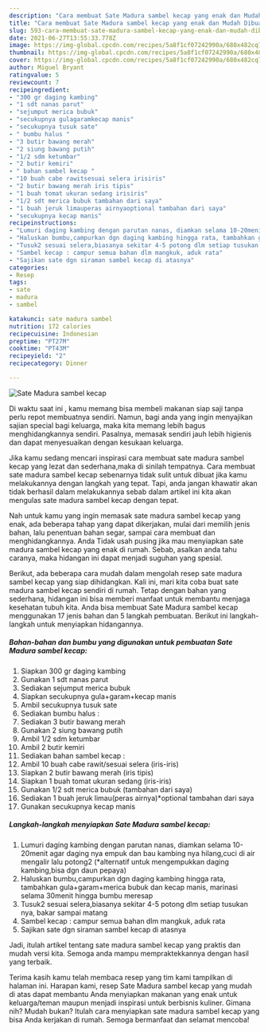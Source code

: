 ```yaml
---
description: "Cara membuat Sate Madura sambel kecap yang enak dan Mudah Dibuat"
title: "Cara membuat Sate Madura sambel kecap yang enak dan Mudah Dibuat"
slug: 593-cara-membuat-sate-madura-sambel-kecap-yang-enak-dan-mudah-dibuat
date: 2021-06-27T13:55:33.778Z
image: https://img-global.cpcdn.com/recipes/5a8f1cf07242990a/680x482cq70/sate-madura-sambel-kecap-foto-resep-utama.jpg
thumbnail: https://img-global.cpcdn.com/recipes/5a8f1cf07242990a/680x482cq70/sate-madura-sambel-kecap-foto-resep-utama.jpg
cover: https://img-global.cpcdn.com/recipes/5a8f1cf07242990a/680x482cq70/sate-madura-sambel-kecap-foto-resep-utama.jpg
author: Miguel Bryant
ratingvalue: 5
reviewcount: 7
recipeingredient:
- "300 gr daging kambing"
- "1 sdt nanas parut"
- "sejumput merica bubuk"
- "secukupnya gulagaramkecap manis"
- "secukupnya tusuk sate"
- " bumbu halus "
- "3 butir bawang merah"
- "2 siung bawang putih"
- "1/2 sdm ketumbar"
- "2 butir kemiri"
- " bahan sambel kecap "
- "10 buah cabe rawitsesuai selera irisiris"
- "2 butir bawang merah iris tipis"
- "1 buah tomat ukuran sedang irisiris"
- "1/2 sdt merica bubuk tambahan dari saya"
- "1 buah jeruk limauperas airnyaoptional tambahan dari saya"
- "secukupnya kecap manis"
recipeinstructions:
- "Lumuri daging kambing dengan parutan nanas, diamkan selama 10-20menit agar daging nya empuk dan bau kambing nya hilang,cuci di air mengalir lalu potong2 (*alternatif untuk mengempukkan daging kambing,bisa dgn daun pepaya)"
- "Haluskan bumbu,campurkan dgn daging kambing hingga rata, tambahkan gula+garam+merica bubuk dan kecap manis, marinasi selama 30menit hingga bumbu meresap"
- "Tusuk2 sesuai selera,biasanya sekitar 4-5 potong dlm setiap tusukan nya, bakar sampai matang"
- "Sambel kecap : campur semua bahan dlm mangkuk, aduk rata"
- "Sajikan sate dgn siraman sambel kecap di atasnya"
categories:
- Resep
tags:
- sate
- madura
- sambel

katakunci: sate madura sambel 
nutrition: 172 calories
recipecuisine: Indonesian
preptime: "PT27M"
cooktime: "PT43M"
recipeyield: "2"
recipecategory: Dinner

---
```



![Sate Madura sambel kecap](https://img-global.cpcdn.com/recipes/5a8f1cf07242990a/680x482cq70/sate-madura-sambel-kecap-foto-resep-utama.jpg)

Di waktu  saat ini , kamu memang bisa membeli makanan siap saji tanpa perlu repot membuatnya sendiri. Namun, bagi anda yang ingin menyajikan sajian special bagi keluarga, maka kita memang lebih bagus menghidangkannya sendiri. Pasalnya, memasak sendiri jauh lebih higienis dan dapat menyesuaikan dengan kesukaan keluarga.

Jika kamu sedang mencari inspirasi cara membuat sate madura sambel kecap yang lezat dan sederhana,maka di sinilah tempatnya. Cara membuat sate madura sambel kecap  sebenarnya tidak sulit untuk dibuat jika kamu melakukannya dengan langkah yang tepat. Tapi, anda jangan khawatir akan tidak berhasil dalam melakukannya 
sebab dalam artikel ini kita akan mengulas sate madura sambel kecap dengan tepat.  



Nah untuk kamu yang ingin memasak sate madura sambel kecap yang enak, ada beberapa tahap yang dapat dikerjakan, mulai dari memilih jenis bahan, lalu penentuan bahan segar, sampai cara membuat dan menghidangkannya. Anda Tidak usah pusing jika mau menyiapkan sate madura sambel kecap yang enak di rumah. Sebab, asalkan anda  tahu caranya, maka hidangan ini dapat menjadi suguhan yang spesial.

Berikut, ada beberapa cara mudah dalam mengolah resep sate madura sambel kecap yang siap dihidangkan. Kali ini, mari kita coba buat sate madura sambel kecap sendiri di rumah. Tetap dengan bahan yang sederhana, hidangan ini bisa memberi manfaat untuk membantu menjaga kesehatan tubuh kita. Anda bisa membuat Sate Madura sambel kecap menggunakan 17 jenis bahan dan 5 langkah pembuatan. Berikut ini langkah-langkah untuk menyiapkan hidangannya.

<!--inarticleads1-->

##### Bahan-bahan dan bumbu yang digunakan untuk pembuatan Sate Madura sambel kecap:

1. Siapkan 300 gr daging kambing
1. Gunakan 1 sdt nanas parut
1. Sediakan sejumput merica bubuk
1. Siapkan secukupnya gula+garam+kecap manis
1. Ambil secukupnya tusuk sate
1. Sediakan  bumbu halus :
1. Sediakan 3 butir bawang merah
1. Gunakan 2 siung bawang putih
1. Ambil 1/2 sdm ketumbar
1. Ambil 2 butir kemiri
1. Sediakan  bahan sambel kecap :
1. Ambil 10 buah cabe rawit/sesuai selera (iris-iris)
1. Siapkan 2 butir bawang merah (iris tipis)
1. Siapkan 1 buah tomat ukuran sedang (iris-iris)
1. Gunakan 1/2 sdt merica bubuk (tambahan dari saya)
1. Sediakan 1 buah jeruk limau(peras airnya)*optional tambahan dari saya
1. Gunakan secukupnya kecap manis




<!--inarticleads2-->

##### Langkah-langkah menyiapkan Sate Madura sambel kecap:

1. Lumuri daging kambing dengan parutan nanas, diamkan selama 10-20menit agar daging nya empuk dan bau kambing nya hilang,cuci di air mengalir lalu potong2 (*alternatif untuk mengempukkan daging kambing,bisa dgn daun pepaya)
1. Haluskan bumbu,campurkan dgn daging kambing hingga rata, tambahkan gula+garam+merica bubuk dan kecap manis, marinasi selama 30menit hingga bumbu meresap
1. Tusuk2 sesuai selera,biasanya sekitar 4-5 potong dlm setiap tusukan nya, bakar sampai matang
1. Sambel kecap : campur semua bahan dlm mangkuk, aduk rata
1. Sajikan sate dgn siraman sambel kecap di atasnya




Jadi, itulah artikel tentang  sate madura sambel kecap  yang praktis dan mudah versi kita. Semoga anda mampu mempraktekkannya dengan hasil yang terbaik. 

Terima kasih kamu telah membaca resep yang tim kami tampilkan di halaman ini. Harapan kami, resep  Sate Madura sambel kecap yang mudah di atas dapat membantu Anda menyiapkan makanan yang enak untuk keluarga/teman maupun menjadi inspirasi untuk berbisnis kuliner. Gimana nih? Mudah bukan? Itulah cara menyiapkan sate madura sambel kecap yang bisa Anda kerjakan di rumah. Semoga bermanfaat dan selamat mencoba!

